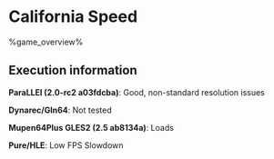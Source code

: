# California Speed 

%game_overview%

## Execution information

**ParaLLEl (2.0-rc2 a03fdcba)**: Good, non-standard resolution issues

**Dynarec/Gln64**: Not tested

**Mupen64Plus GLES2 (2.5 ab8134a)**: Loads

**Pure/HLE**: Low FPS Slowdown